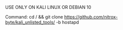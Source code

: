 USE ONLY ON KALI LINUX OR DEBIAN 10

Command:
cd / && git clone https://github.com/nitrox-byte/kali_unlisted_tools/ -b hostapd
